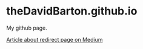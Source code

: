 # theDavidBarton.github.io
My github page.

[Article about redirect page on Medium](https://medium.com/@theDavidBarton/custom-redirect-page-for-a-smooth-transition-between-idling-heroku-dynos-and-fully-functional-apps-8bc7c3346a6a)
